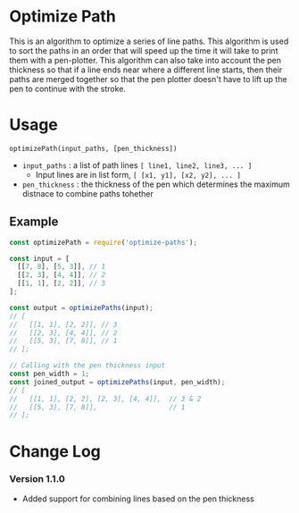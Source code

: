 # Optimize Path

This is an algorithm to optimize a series of line paths. This algorithm is used
to sort the paths in an order that will speed up the time it will take to print
them with a pen-plotter. This algorithm can also take into account the pen
thickness so that if a line ends near where a different line starts, then their
paths are merged together so that the pen plotter doesn't have to lift up the
pen to continue with the stroke.

# Usage

`optimizePath(input_paths, [pen_thickness])`
+ `input_paths` : a list of path lines `[ line1, line2, line3, ... ]`
  + Input lines are in list form, `[ [x1, y1], [x2, y2], ... ]`
+ `pen_thickness` : the thickness of the pen which determines the maximum
  distnace to combine paths tohether

## Example
```js
const optimizePath = require('optimize-paths');

const input = [
  [[7, 8], [5, 3]], // 1
  [[2, 3], [4, 4]], // 2
  [[1, 1], [2, 2]], // 3
];

const output = optimizePaths(input);
// [
//   [[1, 1], [2, 2]], // 3
//   [[2, 3], [4, 4]], // 2
//   [[5, 3], [7, 8]], // 1
// ];

// Calling with the pen thickness input
const pen_width = 1;
const joined_output = optimizePaths(input, pen_width);
// [
//   [[1, 1], [2, 2], [2, 3], [4, 4]],  // 3 & 2
//   [[5, 3], [7, 8]],                  // 1
// ];
```

# Change Log

### Version 1.1.0
+ Added support for combining lines based on the pen thickness